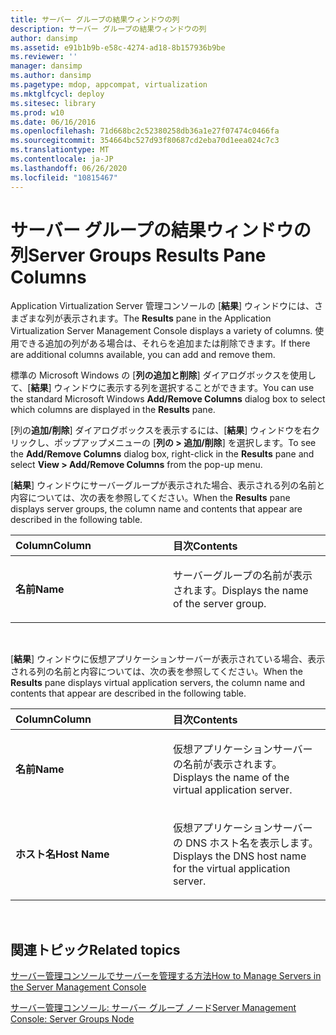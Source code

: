 ```yaml
---
title: サーバー グループの結果ウィンドウの列
description: サーバー グループの結果ウィンドウの列
author: dansimp
ms.assetid: e91b1b9b-e58c-4274-ad18-8b157936b9be
ms.reviewer: ''
manager: dansimp
ms.author: dansimp
ms.pagetype: mdop, appcompat, virtualization
ms.mktglfcycl: deploy
ms.sitesec: library
ms.prod: w10
ms.date: 06/16/2016
ms.openlocfilehash: 71d668bc2c52380258db36a1e27f07474c0466fa
ms.sourcegitcommit: 354664bc527d93f80687cd2eba70d1eea024c7c3
ms.translationtype: MT
ms.contentlocale: ja-JP
ms.lasthandoff: 06/26/2020
ms.locfileid: "10815467"
---
```

# <span data-ttu-id="183f3-103">サーバー グループの結果ウィンドウの列</span><span class="sxs-lookup"><span data-stu-id="183f3-103">Server Groups Results Pane Columns</span></span>


<span data-ttu-id="183f3-104">Application Virtualization Server 管理コンソールの [**結果**] ウィンドウには、さまざまな列が表示されます。</span><span class="sxs-lookup"><span data-stu-id="183f3-104">The **Results** pane in the Application Virtualization Server Management Console displays a variety of columns.</span></span> <span data-ttu-id="183f3-105">使用できる追加の列がある場合は、それらを追加または削除できます。</span><span class="sxs-lookup"><span data-stu-id="183f3-105">If there are additional columns available, you can add and remove them.</span></span>

<span data-ttu-id="183f3-106">標準の Microsoft Windows の [**列の追加と削除**] ダイアログボックスを使用して、[**結果**] ウィンドウに表示する列を選択することができます。</span><span class="sxs-lookup"><span data-stu-id="183f3-106">You can use the standard Microsoft Windows **Add/Remove Columns** dialog box to select which columns are displayed in the **Results** pane.</span></span>

<span data-ttu-id="183f3-107">[列の**追加/削除**] ダイアログボックスを表示するには、[**結果**] ウィンドウを右クリックし、ポップアップメニューの [**列の &gt; 追加/削除**] を選択します。</span><span class="sxs-lookup"><span data-stu-id="183f3-107">To see the **Add/Remove Columns** dialog box, right-click in the **Results** pane and select **View &gt; Add/Remove Columns** from the pop-up menu.</span></span>

<span data-ttu-id="183f3-108">[**結果**] ウィンドウにサーバーグループが表示された場合、表示される列の名前と内容については、次の表を参照してください。</span><span class="sxs-lookup"><span data-stu-id="183f3-108">When the **Results** pane displays server groups, the column name and contents that appear are described in the following table.</span></span>

<table>
<colgroup>
<col width="50%" />
<col width="50%" />
</colgroup>
<thead>
<tr class="header">
<th align="left"><span data-ttu-id="183f3-109">Column</span><span class="sxs-lookup"><span data-stu-id="183f3-109">Column</span></span></th>
<th align="left"><span data-ttu-id="183f3-110">目次</span><span class="sxs-lookup"><span data-stu-id="183f3-110">Contents</span></span></th>
</tr>
</thead>
<tbody>
<tr class="odd">
<td align="left"><p><strong><span data-ttu-id="183f3-111">名前</span><span class="sxs-lookup"><span data-stu-id="183f3-111">Name</span></span></strong></p></td>
<td align="left"><p><span data-ttu-id="183f3-112">サーバーグループの名前が表示されます。</span><span class="sxs-lookup"><span data-stu-id="183f3-112">Displays the name of the server group.</span></span></p></td>
</tr>
</tbody>
</table>

 

<span data-ttu-id="183f3-113">[**結果**] ウィンドウに仮想アプリケーションサーバーが表示されている場合、表示される列の名前と内容については、次の表を参照してください。</span><span class="sxs-lookup"><span data-stu-id="183f3-113">When the **Results** pane displays virtual application servers, the column name and contents that appear are described in the following table.</span></span>

<table>
<colgroup>
<col width="50%" />
<col width="50%" />
</colgroup>
<thead>
<tr class="header">
<th align="left"><span data-ttu-id="183f3-114">Column</span><span class="sxs-lookup"><span data-stu-id="183f3-114">Column</span></span></th>
<th align="left"><span data-ttu-id="183f3-115">目次</span><span class="sxs-lookup"><span data-stu-id="183f3-115">Contents</span></span></th>
</tr>
</thead>
<tbody>
<tr class="odd">
<td align="left"><p><strong><span data-ttu-id="183f3-116">名前</span><span class="sxs-lookup"><span data-stu-id="183f3-116">Name</span></span></strong></p></td>
<td align="left"><p><span data-ttu-id="183f3-117">仮想アプリケーションサーバーの名前が表示されます。</span><span class="sxs-lookup"><span data-stu-id="183f3-117">Displays the name of the virtual application server.</span></span></p></td>
</tr>
<tr class="even">
<td align="left"><p><strong><span data-ttu-id="183f3-118">ホスト名</span><span class="sxs-lookup"><span data-stu-id="183f3-118">Host Name</span></span></strong></p></td>
<td align="left"><p><span data-ttu-id="183f3-119">仮想アプリケーションサーバーの DNS ホスト名を表示します。</span><span class="sxs-lookup"><span data-stu-id="183f3-119">Displays the DNS host name for the virtual application server.</span></span></p></td>
</tr>
</tbody>
</table>

 

## <span data-ttu-id="183f3-120">関連トピック</span><span class="sxs-lookup"><span data-stu-id="183f3-120">Related topics</span></span>


[<span data-ttu-id="183f3-121">サーバー管理コンソールでサーバーを管理する方法</span><span class="sxs-lookup"><span data-stu-id="183f3-121">How to Manage Servers in the Server Management Console</span></span>](how-to-manage-servers-in-the-server-management-console.md)

[<span data-ttu-id="183f3-122">サーバー管理コンソール: サーバー グループ ノード</span><span class="sxs-lookup"><span data-stu-id="183f3-122">Server Management Console: Server Groups Node</span></span>](server-management-console-server-groups-node.md)

 

 





